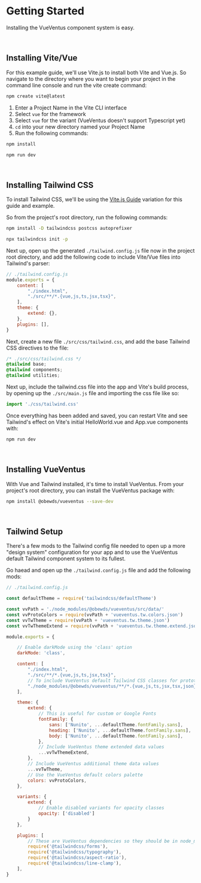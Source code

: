 # Getting Started

Installing the VueVentus component system is easy.

<br>




## Installing Vite/Vue

For this example guide, we'll use Vite.js to install both Vite and Vue.js. So navigate to the directory where you want to begin your project in the command line console and run the vite create command:

```bash
npm create vite@latest
```

1. Enter a Project Name in the Vite CLI interface
1. Select `vue` for the framework
1. Select `vue` for the variant (VueVentus doesn't support Typescript yet)
1. `cd` into your new directory named your Project Name
1. Run the following commands:

```bash
npm install
```

```bash
npm run dev
```



<br>




## Installing Tailwind CSS

To install Tailwind CSS, we'll be using the [Vite.js Guide](https://tailwindcss.com/docs/guides/vite) variation for this guide and example.

So from the project's root directory, run the following commands:

```bash
npm install -D tailwindcss postcss autoprefixer
```

```bash
npx tailwindcss init -p
```

Next up, open up the generated `./tailwind.config.js` file now in the project root directory, and add the following code to include Vite/Vue files into Tailwind's parser:

```javascript
// ./tailwind.config.js
module.exports = {
    content: [
        "./index.html",
        "./src/**/*.{vue,js,ts,jsx,tsx}",
    ],
    theme: {
        extend: {},
    },
    plugins: [],
}
```

Next, create a new file `./src/css/tailwind.css`, and add the base Tailwind CSS directives to the file:

```css
/* ./src/css/tailwind.css */
@tailwind base;
@tailwind components;
@tailwind utilities;
```

Next up, include the tailwind.css file into the app and Vite's build process, by opening up the `./src/main.js` file and importing the css file like so:

```javascript
import './css/tailwind.css'
```

Once everything has been added and saved, you can restart Vite and see Tailwind's effect on Vite's initial HelloWorld.vue and App.vue components with:

```bash
npm run dev
```

<br>




## Installing VueVentus

With Vue and Tailwind installed, it's time to install VueVentus. From your project's root directory, you can install the VueVentus package with:

```bash
npm install @obewds/vueventus --save-dev
```

<br>




## Tailwind Setup

There's a few mods to the Tailwind config file needed to open up a more "design system" configuration for your app and to use the VueVentus default Tailwind component system to its fullest. 

Go haead and open up the `./tailwind.config.js` file and add the following mods:

```javascript
// ./tailwind.config.js

const defaultTheme = require('tailwindcss/defaultTheme')

const vvPath = './node_modules/@obewds/vueventus/src/data/'
const vvProtoColors = require(vvPath + 'vueventus.tw.colors.json')
const vvTwTheme = require(vvPath + 'vueventus.tw.theme.json')
const vvTwThemeExtend = require(vvPath + 'vueventus.tw.theme.extend.json')

module.exports = {

    // Enable darkMode using the 'class' option
    darkMode: 'class',

    content: [
        "./index.html",
        "./src/**/*.{vue,js,ts,jsx,tsx}",
        // To include VueVentus default Tailwind CSS classes for prototyping
        "./node_modules/@obewds/vueventus/**/*.{vue,js,ts,jsx,tsx,json}",
    ],

    theme: {
        extend: {
            // This is useful for custom or Google Fonts
            fontFamily: {
                sans: ['Nunito', ...defaultTheme.fontFamily.sans],
                heading: ['Nunito', ...defaultTheme.fontFamily.sans],
                body: ['Nunito', ...defaultTheme.fontFamily.sans],
            },
            // Include VueVentus theme extended data values
            ...vvTwThemeExtend,
        },
        // Include VueVentus additional theme data values
        ...vvTwTheme,
        // Use the VueVentus default colors palette
        colors: vvProtoColors,
    },

    variants: {
        extend: {
            // Enable disabled variants for opacity classes
            opacity: ['disabled']
        }
    },

    plugins: [
        // These are VueVentus dependencies so they should be in node_modules already :)
        require('@tailwindcss/forms'),
        require('@tailwindcss/typography'),
        require('@tailwindcss/aspect-ratio'),
        require('@tailwindcss/line-clamp'),
    ],
}
```

<br>



